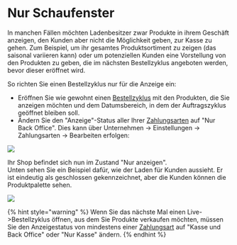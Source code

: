 # Nur Schaufenster

In manchen Fällen möchten Ladenbesitzer zwar Produkte in ihrem Geschäft anzeigen, den Kunden aber nicht die Möglichkeit geben, zur Kasse zu gehen. Zum Beispiel, um ihr gesamtes Produktsortiment zu zeigen (das saisonal variieren kann) oder um potenziellen Kunden eine Vorstellung von den Produkten zu geben, die im nächsten Bestellzyklus angeboten werden, bevor dieser eröffnet wird.

So richten Sie einen Bestellzyklus nur für die Anzeige ein:

* Eröffnen Sie wie gewohnt einen [Bestellzyklus](order-cycle/order-cycles-for-hubs.md) mit den Produkten, die Sie anzeigen möchten und dem Datumsbereich, in dem der Auftragszyklus geöffnet bleiben soll.
* Ändern Sie den "Anzeige"-Status aller Ihrer [Zahlungsarten](payment-methods.md) auf "Nur Back Office". Dies kann über Unternehmen -> Einstellungen -> Zahlungsarten -> Bearbeiten erfolgen:

![](../../.gitbook/assets/displayonlyback.jpg)

Ihr Shop befindet sich nun im Zustand "Nur anzeigen".\
Unten sehen Sie ein Beispiel dafür, wie der Laden für Kunden aussieht. Er ist eindeutig als geschlossen gekennzeichnet, aber die Kunden können die Produktpalette sehen.

![](../../.gitbook/assets/displayonly.jpg)

{% hint style="warning" %}
Wenn Sie das nächste Mal einen Live->Bestellzyklus öffnen, aus dem Sie Produkte verkaufen möchten, müssen Sie den Anzeigestatus von mindestens einer [Zahlungsart](payment-methods.md) auf "Kasse und Back Office" oder "Nur Kasse" ändern.
{% endhint %}

